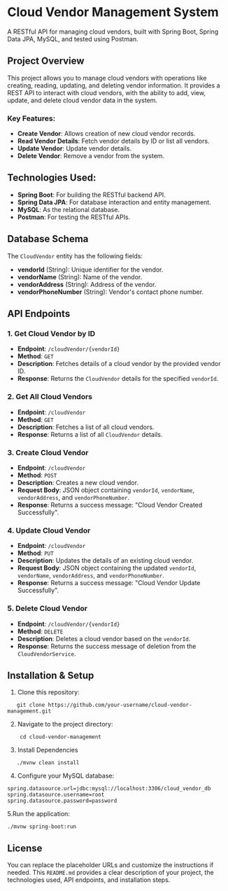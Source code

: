 # Cloud Vendor Management System

A RESTful API for managing cloud vendors, built with Spring Boot, Spring Data JPA, MySQL, and tested using Postman.

## Project Overview

This project allows you to manage cloud vendors with operations like creating, reading, updating, and deleting vendor information. It provides a REST API to interact with cloud vendors, with the ability to add, view, update, and delete cloud vendor data in the system.

### Key Features:
- **Create Vendor**: Allows creation of new cloud vendor records.
- **Read Vendor Details**: Fetch vendor details by ID or list all vendors.
- **Update Vendor**: Update vendor details.
- **Delete Vendor**: Remove a vendor from the system.

## Technologies Used:
- **Spring Boot**: For building the RESTful backend API.
- **Spring Data JPA**: For database interaction and entity management.
- **MySQL**: As the relational database.
- **Postman**: For testing the RESTful APIs.

## Database Schema

The `CloudVendor` entity has the following fields:
- **vendorId** (String): Unique identifier for the vendor.
- **vendorName** (String): Name of the vendor.
- **vendorAddress** (String): Address of the vendor.
- **vendorPhoneNumber** (String): Vendor's contact phone number.

## API Endpoints

### 1. **Get Cloud Vendor by ID**
- **Endpoint**: `/cloudVendor/{vendorId}`
- **Method**: `GET`
- **Description**: Fetches details of a cloud vendor by the provided vendor ID.
- **Response**: Returns the `CloudVendor` details for the specified `vendorId`.

### 2. **Get All Cloud Vendors**
- **Endpoint**: `/cloudVendor`
- **Method**: `GET`
- **Description**: Fetches a list of all cloud vendors.
- **Response**: Returns a list of all `CloudVendor` details.

### 3. **Create Cloud Vendor**
- **Endpoint**: `/cloudVendor`
- **Method**: `POST`
- **Description**: Creates a new cloud vendor.
- **Request Body**: JSON object containing `vendorId`, `vendorName`, `vendorAddress`, and `vendorPhoneNumber`.
- **Response**: Returns a success message: "Cloud Vendor Created Successfully".

### 4. **Update Cloud Vendor**
- **Endpoint**: `/cloudVendor`
- **Method**: `PUT`
- **Description**: Updates the details of an existing cloud vendor.
- **Request Body**: JSON object containing the updated `vendorId`, `vendorName`, `vendorAddress`, and `vendorPhoneNumber`.
- **Response**: Returns a success message: "Cloud Vendor Update Successfully".

### 5. **Delete Cloud Vendor**
- **Endpoint**: `/cloudVendor/{vendorId}`
- **Method**: `DELETE`
- **Description**: Deletes a cloud vendor based on the `vendorId`.
- **Response**: Returns the success message of deletion from the `CloudVendorService`.

## Installation & Setup

1. Clone this repository:
```
   git clone https://github.com/your-username/cloud-vendor-management.git
```
2. Navigate to the project directory:
```
    cd cloud-vendor-management
```

3. Install Dependencies
```
   ./mvnw clean install
```
4. Configure your MySQL database:
```
spring.datasource.url=jdbc:mysql://localhost:3306/cloud_vendor_db
spring.datasource.username=root
spring.datasource.password=password
```

5.Run the application:
```
./mvnw spring-boot:run
```
## License

You can replace the placeholder URLs and customize the instructions if needed. This `README.md` provides a clear description of your project, the technologies used, API endpoints, and installation steps.
